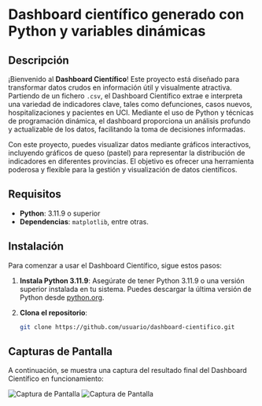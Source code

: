 # Dashboard científico generado con Python y variables dinámicas

## Descripción

¡Bienvenido al **Dashboard Científico**! Este proyecto está diseñado para transformar datos crudos en información útil y visualmente atractiva. Partiendo de un fichero `.csv`, el Dashboard Científico extrae e interpreta una variedad de indicadores clave, tales como defunciones, casos nuevos, hospitalizaciones y pacientes en UCI. Mediante el uso de Python y técnicas de programación dinámica, el dashboard proporciona un análisis profundo y actualizable de los datos, facilitando la toma de decisiones informadas.

Con este proyecto, puedes visualizar datos mediante gráficos interactivos, incluyendo gráficos de queso (pastel) para representar la distribución de indicadores en diferentes provincias. El objetivo es ofrecer una herramienta poderosa y flexible para la gestión y visualización de datos científicos.

## Requisitos

- **Python**: 3.11.9 o superior
- **Dependencias**: `matplotlib`, entre otras.

## Instalación
Para comenzar a usar el Dashboard Científico, sigue estos pasos:

1. **Instala Python 3.11.9**: Asegúrate de tener Python 3.11.9 o una versión superior instalada en tu sistema. Puedes descargar la última versión de Python desde [python.org](https://www.python.org/downloads/).

2. **Clona el repositorio**:
   ```bash
   git clone https://github.com/usuario/dashboard-cientifico.git

## Capturas de Pantalla

A continuación, se muestra una captura del resultado final del Dashboard Científico en funcionamiento:

![Captura de Pantalla](images/example1.png)
![Captura de Pantalla](images/example2.png)
